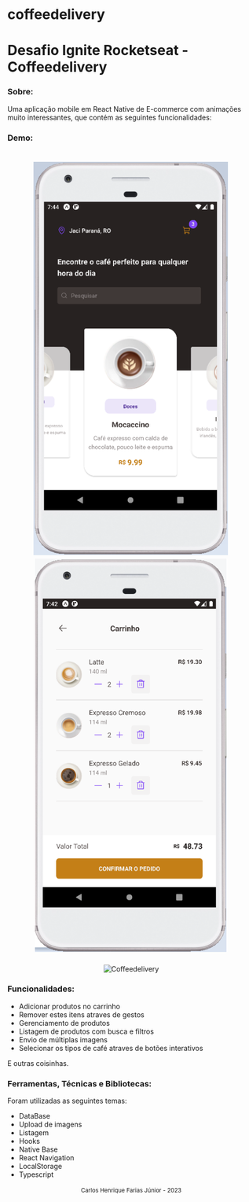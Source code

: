 # coffeedelivery

# Desafio Ignite Rocketseat -  Coffeedelivery

### Sobre:
Uma aplicação mobile em React Native de E-commerce com animações muito interessantes, que contém as seguintes funcionalidades:

### Demo:
<h1 align="center">
  <img alt="coffee" height="800" title="" src="./github/home.png" />
   <img alt="coffeecart" height="800" title="" src="./github/carrinho.png" />
</h1>
<div align="center">
    <img alt="Coffeedelivery" height="600" title="" 
  src="./github/Animação2.gif" />
</div>

### Funcionalidades:
- Adicionar produtos no carrinho
- Remover estes itens atraves de gestos
- Gerenciamento de produtos
- Listagem de produtos com busca e filtros
- Envio de múltiplas imagens
- Selecionar os tipos de café atraves de botões interativos

E outras coisinhas.

### Ferramentas, Técnicas e Bibliotecas:
Foram utilizadas as seguintes temas:

- DataBase
- Upload de imagens
- Listagem
- Hooks
- Native Base
- React Navigation
- LocalStorage
- Typescript

</h1>

<div align="center">
  <small> Carlos Henrique Farias Júnior - 2023</small>
</div>
